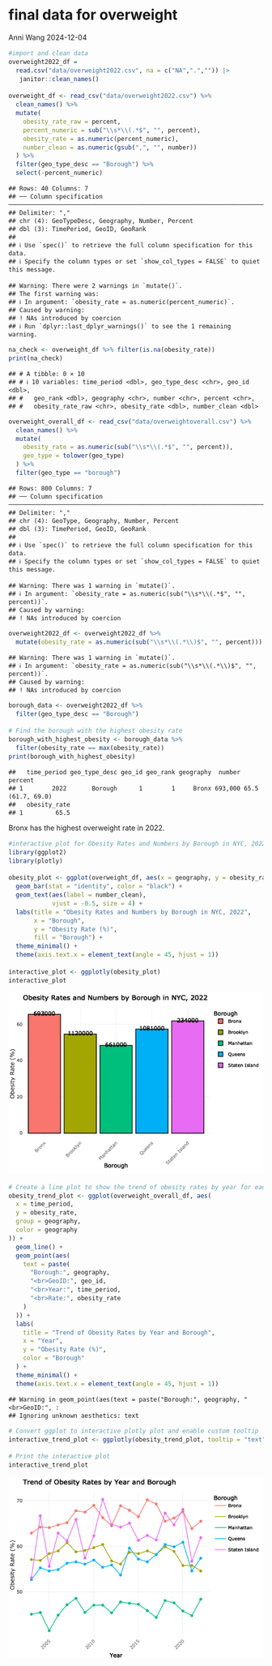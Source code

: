final data for overweight
================
Anni Wang
2024-12-04

``` r
#import and clean data
overweight2022_df = 
  read.csv("data/overweight2022.csv", na = c("NA",".","")) |> 
   janitor::clean_names()

overweight_df <- read_csv("data/overweight2022.csv") %>%
  clean_names() %>%
  mutate(
    obesity_rate_raw = percent,  
    percent_numeric = sub("\\s*\\(.*$", "", percent),  
    obesity_rate = as.numeric(percent_numeric),  
    number_clean = as.numeric(gsub(",", "", number))  
  ) %>%
  filter(geo_type_desc == "Borough") %>%
  select(-percent_numeric)  
```

    ## Rows: 40 Columns: 7
    ## ── Column specification ─────────────────────────────────────────────────────────────────────────────────────────────────────────────
    ## Delimiter: ","
    ## chr (4): GeoTypeDesc, Geography, Number, Percent
    ## dbl (3): TimePeriod, GeoID, GeoRank
    ## 
    ## ℹ Use `spec()` to retrieve the full column specification for this data.
    ## ℹ Specify the column types or set `show_col_types = FALSE` to quiet this message.

    ## Warning: There were 2 warnings in `mutate()`.
    ## The first warning was:
    ## ℹ In argument: `obesity_rate = as.numeric(percent_numeric)`.
    ## Caused by warning:
    ## ! NAs introduced by coercion
    ## ℹ Run `dplyr::last_dplyr_warnings()` to see the 1 remaining warning.

``` r
na_check <- overweight_df %>% filter(is.na(obesity_rate))
print(na_check)
```

    ## # A tibble: 0 × 10
    ## # ℹ 10 variables: time_period <dbl>, geo_type_desc <chr>, geo_id <dbl>,
    ## #   geo_rank <dbl>, geography <chr>, number <chr>, percent <chr>,
    ## #   obesity_rate_raw <chr>, obesity_rate <dbl>, number_clean <dbl>

``` r
overweight_overall_df <- read_csv("data/overweightoverall.csv") %>%
  clean_names() %>%
  mutate(
    obesity_rate = as.numeric(sub("\\s*\\(.*$", "", percent)),  
    geo_type = tolower(geo_type)  
  ) %>%
  filter(geo_type == "borough")  
```

    ## Rows: 800 Columns: 7
    ## ── Column specification ─────────────────────────────────────────────────────────────────────────────────────────────────────────────
    ## Delimiter: ","
    ## chr (4): GeoType, Geography, Number, Percent
    ## dbl (3): TimePeriod, GeoID, GeoRank
    ## 
    ## ℹ Use `spec()` to retrieve the full column specification for this data.
    ## ℹ Specify the column types or set `show_col_types = FALSE` to quiet this message.

    ## Warning: There was 1 warning in `mutate()`.
    ## ℹ In argument: `obesity_rate = as.numeric(sub("\\s*\\(.*$", "", percent))`.
    ## Caused by warning:
    ## ! NAs introduced by coercion

``` r
overweight2022_df <- overweight2022_df %>%
  mutate(obesity_rate = as.numeric(sub("\\s*\\(.*\\)$", "", percent))) 
```

    ## Warning: There was 1 warning in `mutate()`.
    ## ℹ In argument: `obesity_rate = as.numeric(sub("\\s*\\(.*\\)$", "", percent))`.
    ## Caused by warning:
    ## ! NAs introduced by coercion

``` r
borough_data <- overweight2022_df %>%
  filter(geo_type_desc == "Borough")

# Find the borough with the highest obesity rate
borough_with_highest_obesity <- borough_data %>%
  filter(obesity_rate == max(obesity_rate))
print(borough_with_highest_obesity)
```

    ##   time_period geo_type_desc geo_id geo_rank geography  number           percent
    ## 1        2022       Borough      1        1     Bronx 693,000 65.5 (61.7, 69.0)
    ##   obesity_rate
    ## 1         65.5

Bronx has the highest overweight rate in 2022.

``` r
#interactive plot for Obesity Rates and Numbers by Borough in NYC, 2022
library(ggplot2)
library(plotly)

obesity_plot <- ggplot(overweight_df, aes(x = geography, y = obesity_rate, fill = geography)) +
  geom_bar(stat = "identity", color = "black") +
  geom_text(aes(label = number_clean),  
            vjust = -0.5, size = 4) +  
  labs(title = "Obesity Rates and Numbers by Borough in NYC, 2022",
       x = "Borough",
       y = "Obesity Rate (%)",
       fill = "Borough") +
  theme_minimal() +
  theme(axis.text.x = element_text(angle = 45, hjust = 1))

interactive_plot <- ggplotly(obesity_plot)
interactive_plot
```

![](finaldataobesity_files/figure-gfm/unnamed-chunk-3-1.png)<!-- -->

``` r
# Create a line plot to show the trend of obesity rates by year for each borough
obesity_trend_plot <- ggplot(overweight_overall_df, aes(
  x = time_period,
  y = obesity_rate,
  group = geography,
  color = geography
)) +
  geom_line() +
  geom_point(aes(
    text = paste(
      "Borough:", geography,
      "<br>GeoID:", geo_id,
      "<br>Year:", time_period,
      "<br>Rate:", obesity_rate
    )
  )) +  
  labs(
    title = "Trend of Obesity Rates by Year and Borough",
    x = "Year",
    y = "Obesity Rate (%)",
    color = "Borough"
  ) +
  theme_minimal() +
  theme(axis.text.x = element_text(angle = 45, hjust = 1))
```

    ## Warning in geom_point(aes(text = paste("Borough:", geography, "<br>GeoID:", :
    ## Ignoring unknown aesthetics: text

``` r
# Convert ggplot to interactive plotly plot and enable custom tooltip
interactive_trend_plot <- ggplotly(obesity_trend_plot, tooltip = "text")

# Print the interactive plot
interactive_trend_plot
```

![](finaldataobesity_files/figure-gfm/unnamed-chunk-4-1.png)<!-- -->
